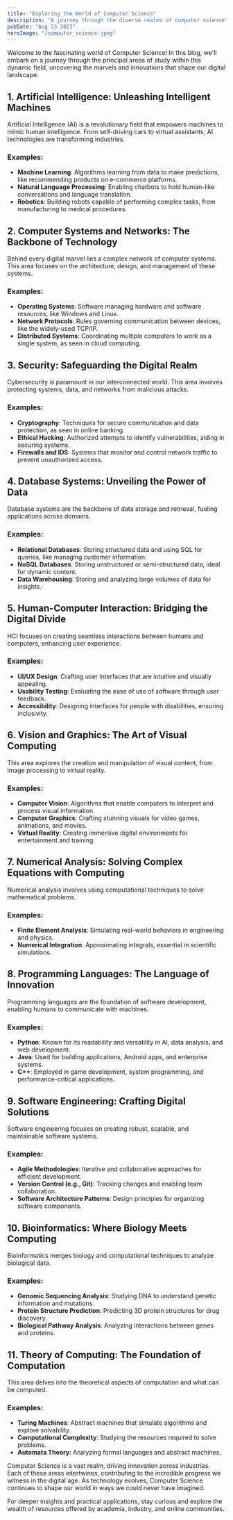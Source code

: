 ```yaml
---
title: "Exploring the World of Computer Science"
description: "A journey through the diverse realms of computer science"
pubDate: "Aug 23 2023"
heroImage: "/computer_science.jpeg"
---
```


Welcome to the fascinating world of Computer Science! In this blog, we'll embark on a journey through the principal areas of study within this dynamic field, uncovering the marvels and innovations that shape our digital landscape.

## 1. Artificial Intelligence: Unleashing Intelligent Machines

Artificial Intelligence (AI) is a revolutionary field that empowers machines to mimic human intelligence. From self-driving cars to virtual assistants, AI technologies are transforming industries.

### Examples:
- **Machine Learning**: Algorithms learning from data to make predictions, like recommending products on e-commerce platforms.
- **Natural Language Processing**: Enabling chatbots to hold human-like conversations and language translation.
- **Robotics**: Building robots capable of performing complex tasks, from manufacturing to medical procedures.

## 2. Computer Systems and Networks: The Backbone of Technology

Behind every digital marvel lies a complex network of computer systems. This area focuses on the architecture, design, and management of these systems.

### Examples:
- **Operating Systems**: Software managing hardware and software resources, like Windows and Linux.
- **Network Protocols**: Rules governing communication between devices, like the widely-used TCP/IP.
- **Distributed Systems**: Coordinating multiple computers to work as a single system, as seen in cloud computing.

## 3. Security: Safeguarding the Digital Realm

Cybersecurity is paramount in our interconnected world. This area involves protecting systems, data, and networks from malicious attacks.

### Examples:
- **Cryptography**: Techniques for secure communication and data protection, as seen in online banking.
- **Ethical Hacking**: Authorized attempts to identify vulnerabilities, aiding in securing systems.
- **Firewalls and IDS**: Systems that monitor and control network traffic to prevent unauthorized access.

## 4. Database Systems: Unveiling the Power of Data

Database systems are the backbone of data storage and retrieval, fueling applications across domains.

### Examples:
- **Relational Databases**: Storing structured data and using SQL for queries, like managing customer information.
- **NoSQL Databases**: Storing unstructured or semi-structured data, ideal for dynamic content.
- **Data Warehousing**: Storing and analyzing large volumes of data for insights.

## 5. Human-Computer Interaction: Bridging the Digital Divide

HCI focuses on creating seamless interactions between humans and computers, enhancing user experience.

### Examples:
- **UI/UX Design**: Crafting user interfaces that are intuitive and visually appealing.
- **Usability Testing**: Evaluating the ease of use of software through user feedback.
- **Accessibility**: Designing interfaces for people with disabilities, ensuring inclusivity.

## 6. Vision and Graphics: The Art of Visual Computing

This area explores the creation and manipulation of visual content, from image processing to virtual reality.

### Examples:
- **Computer Vision**: Algorithms that enable computers to interpret and process visual information.
- **Computer Graphics**: Crafting stunning visuals for video games, animations, and movies.
- **Virtual Reality**: Creating immersive digital environments for entertainment and training.

## 7. Numerical Analysis: Solving Complex Equations with Computing

Numerical analysis involves using computational techniques to solve mathematical problems.

### Examples:
- **Finite Element Analysis**: Simulating real-world behaviors in engineering and physics.
- **Numerical Integration**: Approximating integrals, essential in scientific simulations.

## 8. Programming Languages: The Language of Innovation

Programming languages are the foundation of software development, enabling humans to communicate with machines.

### Examples:
- **Python**: Known for its readability and versatility in AI, data analysis, and web development.
- **Java**: Used for building applications, Android apps, and enterprise systems.
- **C++**: Employed in game development, system programming, and performance-critical applications.

## 9. Software Engineering: Crafting Digital Solutions

Software engineering focuses on creating robust, scalable, and maintainable software systems.

### Examples:
- **Agile Methodologies**: Iterative and collaborative approaches for efficient development.
- **Version Control (e.g., Git)**: Tracking changes and enabling team collaboration.
- **Software Architecture Patterns**: Design principles for organizing software components.

## 10. Bioinformatics: Where Biology Meets Computing

Bioinformatics merges biology and computational techniques to analyze biological data.

### Examples:
- **Genomic Sequencing Analysis**: Studying DNA to understand genetic information and mutations.
- **Protein Structure Prediction**: Predicting 3D protein structures for drug discovery.
- **Biological Pathway Analysis**: Analyzing interactions between genes and proteins.

## 11. Theory of Computing: The Foundation of Computation

This area delves into the theoretical aspects of computation and what can be computed.

### Examples:
- **Turing Machines**: Abstract machines that simulate algorithms and explore solvability.
- **Computational Complexity**: Studying the resources required to solve problems.
- **Automata Theory**: Analyzing formal languages and abstract machines.

Computer Science is a vast realm, driving innovation across industries. Each of these areas intertwines, contributing to the incredible progress we witness in the digital age. As technology evolves, Computer Science continues to shape our world in ways we could never have imagined.

For deeper insights and practical applications, stay curious and explore the wealth of resources offered by academia, industry, and online communities.
